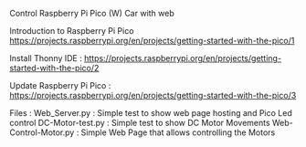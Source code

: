 Control Raspberry Pi Pico (W) Car with web

Introduction to Raspberry Pi Pico
https://projects.raspberrypi.org/en/projects/getting-started-with-the-pico/1

Install Thonny IDE :
https://projects.raspberrypi.org/en/projects/getting-started-with-the-pico/2

Update Raspberry Pi Pico :
https://projects.raspberrypi.org/en/projects/getting-started-with-the-pico/3

Files :
Web_Server.py : Simple test to show web page hosting and Pico Led control
DC-Motor-test.py : Simple test to show DC Motor Movements
Web-Control-Motor.py : Simple Web Page that allows controlling the Motors
